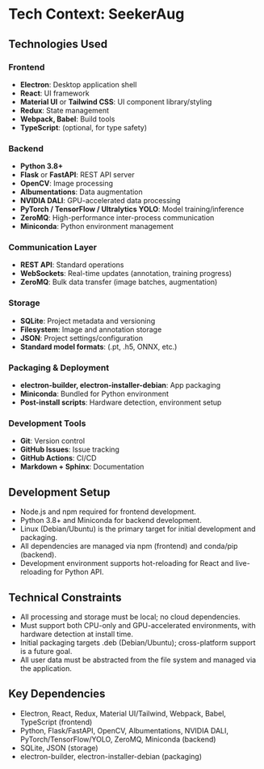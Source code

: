 # Tech Context: SeekerAug

## Technologies Used

### Frontend
- **Electron**: Desktop application shell
- **React**: UI framework
- **Material UI** or **Tailwind CSS**: UI component library/styling
- **Redux**: State management
- **Webpack, Babel**: Build tools
- **TypeScript**: (optional, for type safety)

### Backend
- **Python 3.8+**
- **Flask** or **FastAPI**: REST API server
- **OpenCV**: Image processing
- **Albumentations**: Data augmentation
- **NVIDIA DALI**: GPU-accelerated data processing
- **PyTorch / TensorFlow / Ultralytics YOLO**: Model training/inference
- **ZeroMQ**: High-performance inter-process communication
- **Miniconda**: Python environment management

### Communication Layer
- **REST API**: Standard operations
- **WebSockets**: Real-time updates (annotation, training progress)
- **ZeroMQ**: Bulk data transfer (image batches, augmentation)

### Storage
- **SQLite**: Project metadata and versioning
- **Filesystem**: Image and annotation storage
- **JSON**: Project settings/configuration
- **Standard model formats**: (.pt, .h5, ONNX, etc.)

### Packaging & Deployment
- **electron-builder, electron-installer-debian**: App packaging
- **Miniconda**: Bundled for Python environment
- **Post-install scripts**: Hardware detection, environment setup

### Development Tools
- **Git**: Version control
- **GitHub Issues**: Issue tracking
- **GitHub Actions**: CI/CD
- **Markdown + Sphinx**: Documentation

## Development Setup

- Node.js and npm required for frontend development.
- Python 3.8+ and Miniconda for backend development.
- Linux (Debian/Ubuntu) is the primary target for initial development and packaging.
- All dependencies are managed via npm (frontend) and conda/pip (backend).
- Development environment supports hot-reloading for React and live-reloading for Python API.

## Technical Constraints

- All processing and storage must be local; no cloud dependencies.
- Must support both CPU-only and GPU-accelerated environments, with hardware detection at install time.
- Initial packaging targets .deb (Debian/Ubuntu); cross-platform support is a future goal.
- All user data must be abstracted from the file system and managed via the application.

## Key Dependencies

- Electron, React, Redux, Material UI/Tailwind, Webpack, Babel, TypeScript (frontend)
- Python, Flask/FastAPI, OpenCV, Albumentations, NVIDIA DALI, PyTorch/TensorFlow/YOLO, ZeroMQ, Miniconda (backend)
- SQLite, JSON (storage)
- electron-builder, electron-installer-debian (packaging)
